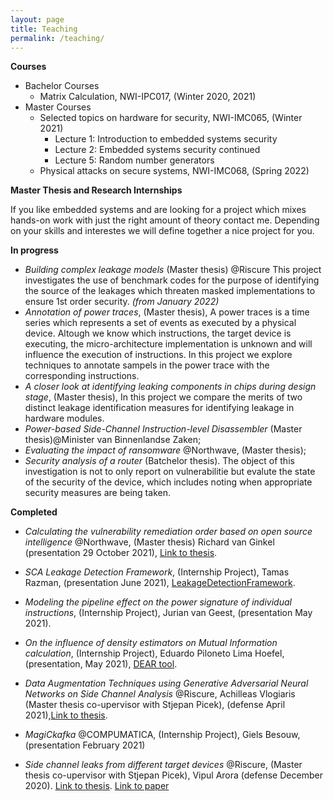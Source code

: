 ```yaml
---
layout: page
title: Teaching
permalink: /teaching/
---
```


 **Courses**

- Bachelor Courses
  - Matrix Calculation, NWI-IPC017, (Winter 2020, 2021)
- Master Courses
  - Selected topics on hardware for security, NWI-IMC065, (Winter 2021)
    - Lecture 1: Introduction to embedded systems security 
    - Lecture 2: Embedded systems security continued
    - Lecture 5: Random number generators 
  - Physical attacks on secure systems, NWI-IMC068, (Spring 2022)



**Master Thesis and Research Internships**

If you like embedded systems and are looking for a project which mixes hands-on work with just the right amount of theory contact me. Depending on your skills and interestes we will define together a nice project for you. 

**In progress**

- *Building complex leakage models* (Master thesis) @Riscure This project investigates the use of benchmark codes  for the purpose of identifying the source of the leakages which threaten masked implementations  to ensure 1st order security. *(from January 2022)*
- *Annotation of power traces*, (Master thesis),  A power traces is a time series which represents a set of events as executed by a physical device. Altough we know which instructions, the target device is executing, the micro-architecture implementation is unknown and will influence the execution of instructions. In this project we explore techniques to annotate sampels in the power trace with the corresponding instructions. 
- *A closer look at identifying leaking components in chips during design stage*, (Master thesis), In this project we compare  the merits of two distinct leakage identification measures for identifying leakage in hardware modules. 
- *Power-based Side-Channel Instruction-level Disassembler* (Master thesis)@Minister van Binnenlandse Zaken; 
- *Evaluating the impact of ransomware* @Northwave, (Master thesis); 
- *Security analysis of a router* (Batchelor thesis). The object of this investigation is not to only report on vulnerabilitie but evalute the  state of the security of the device, which includes noting when appropriate security measures are being taken.



**Completed**

* *Calculating the vulnerability remediation order based on open source intelligence* @Northwave, (Master thesis) Richard van Ginkel (presentation 29 October 2021), [Link to thesis](https://www.ru.nl/publish/pages/769526/richard_van_ginkel.pdf).

* *SCA Leakage Detection Framework*, (Internship Project), Tamas Razman, (presentation June 2021),  [LeakageDetectionFramework](https://github.com/RazePerson/sca-leakage-detection-framework).

* *Modeling the pipeline effect on the power signature of individual instructions*, (Internship Project), Jurian van Geest, (presentation May 2021).

* *On the influence of density estimators on Mutual Information calculation*, (Internship Project), Eduardo Piloneto Lima Hoefel, (presentation, May 2021), [DEAR tool](https://github.com/eduardoHoefel/dear-tool).

* *Data Augmentation Techniques using Generative Adversarial Neural Networks on Side Channel Analysis* @Riscure, Achilleas Vlogiaris (Master thesis co-upervisor with Stjepan Picek), (defense April 2021),[Link to thesis](https://repository.tudelft.nl/islandora/object/uuid%3Ad2d00b11-cea1-466e-9b17-2b244e33be25).

* *MagiCkafka* @COMPUMATICA, (Internship Project), Giels Besouw, (presentation  February 2021)

* *Side­ channel leaks from different target devices* @Riscure, (Master thesis co-upervisor with Stjepan Picek), Vipul Arora (defense December 2020).  [Link to thesis](https://repository.tudelft.nl/islandora/object/uuid:5566f6d5-2cee-4f5c-b047-7c8e36e8306f?collection=education). [Link to paper](https://eprint.iacr.org/2021/905)

